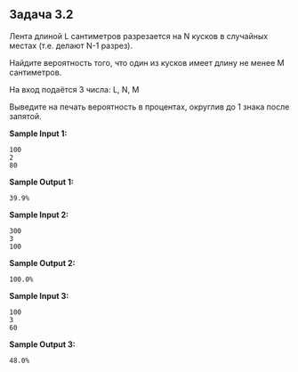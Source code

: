 ## Задача 3.2

Лента длиной L сантиметров разрезается на N кусков в случайных местах (т.е. делают N-1 разрез).

Найдите вероятность того, что один из кусков имеет длину не менее M сантиметров.

На вход подаётся 3 числа: L, N, M

Выведите на печать вероятность в процентах, округлив до 1 знака после запятой.

**Sample Input 1:**

```commandline
100
2
80
```

**Sample Output 1:**

```commandline
39.9%
```

**Sample Input 2:**

```commandline
300
3
100
```

**Sample Output 2:**

```commandline
100.0%
```

**Sample Input 3:**

```commandline
100
3
60
```

**Sample Output 3:**

```commandline
48.0%
```
